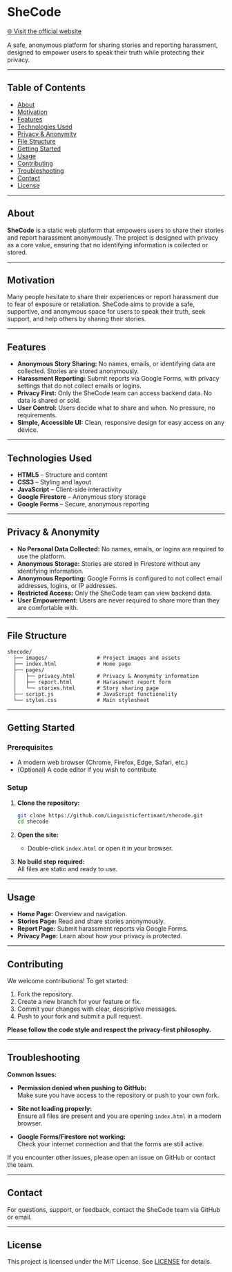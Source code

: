 # SheCode

[🌐 Visit the official website](http://shecommunity.netlify.app)

A safe, anonymous platform for sharing stories and reporting harassment, designed to empower users to speak their truth while protecting their privacy.

---

## Table of Contents

- [About](#about)
- [Motivation](#motivation)
- [Features](#features)
- [Technologies Used](#technologies-used)
- [Privacy & Anonymity](#privacy--anonymity)
- [File Structure](#file-structure)
- [Getting Started](#getting-started)
- [Usage](#usage)
- [Contributing](#contributing)
- [Troubleshooting](#troubleshooting)
- [Contact](#contact)
- [License](#license)

---

## About

**SheCode** is a static web platform that empowers users to share their stories and report harassment anonymously. The project is designed with privacy as a core value, ensuring that no identifying information is collected or stored.

---

## Motivation

Many people hesitate to share their experiences or report harassment due to fear of exposure or retaliation. SheCode aims to provide a safe, supportive, and anonymous space for users to speak their truth, seek support, and help others by sharing their stories.

---

## Features

- **Anonymous Story Sharing:** No names, emails, or identifying data are collected. Stories are stored anonymously.
- **Harassment Reporting:** Submit reports via Google Forms, with privacy settings that do not collect emails or logins.
- **Privacy First:** Only the SheCode team can access backend data. No data is shared or sold.
- **User Control:** Users decide what to share and when. No pressure, no requirements.
- **Simple, Accessible UI:** Clean, responsive design for easy access on any device.

---

## Technologies Used

- **HTML5** – Structure and content
- **CSS3** – Styling and layout
- **JavaScript** – Client-side interactivity
- **Google Firestore** – Anonymous story storage
- **Google Forms** – Secure, anonymous reporting

---

## Privacy & Anonymity

- **No Personal Data Collected:** No names, emails, or logins are required to use the platform.
- **Anonymous Storage:** Stories are stored in Firestore without any identifying information.
- **Anonymous Reporting:** Google Forms is configured to not collect email addresses, logins, or IP addresses.
- **Restricted Access:** Only the SheCode team can view backend data.
- **User Empowerment:** Users are never required to share more than they are comfortable with.

---

## File Structure

```
shecode/
  ├── images/                # Project images and assets
  ├── index.html             # Home page
  ├── pages/
  │   ├── privacy.html       # Privacy & Anonymity information
  │   ├── report.html        # Harassment report form
  │   └── stories.html       # Story sharing page
  ├── script.js              # JavaScript functionality
  └── styles.css             # Main stylesheet
```

---

## Getting Started

### Prerequisites

- A modern web browser (Chrome, Firefox, Edge, Safari, etc.)
- (Optional) A code editor if you wish to contribute

### Setup

1. **Clone the repository:**
   ```bash
   git clone https://github.com/Linguisticfertinant/shecode.git
   cd shecode
   ```

2. **Open the site:**
   - Double-click `index.html` or open it in your browser.

3. **No build step required:**  
   All files are static and ready to use.

---

## Usage

- **Home Page:** Overview and navigation.
- **Stories Page:** Read and share stories anonymously.
- **Report Page:** Submit harassment reports via Google Forms.
- **Privacy Page:** Learn about how your privacy is protected.

---

## Contributing

We welcome contributions! To get started:

1. Fork the repository.
2. Create a new branch for your feature or fix.
3. Commit your changes with clear, descriptive messages.
4. Push to your fork and submit a pull request.

**Please follow the code style and respect the privacy-first philosophy.**

---

## Troubleshooting

**Common Issues:**

- **Permission denied when pushing to GitHub:**  
  Make sure you have access to the repository or push to your own fork.

- **Site not loading properly:**  
  Ensure all files are present and you are opening `index.html` in a modern browser.

- **Google Forms/Firestore not working:**  
  Check your internet connection and that the forms are still active.

If you encounter other issues, please open an issue on GitHub or contact the team.

---

## Contact

For questions, support, or feedback, contact the SheCode team via GitHub or email.

---

## License

This project is licensed under the MIT License. See [LICENSE](LICENSE) for details. 



